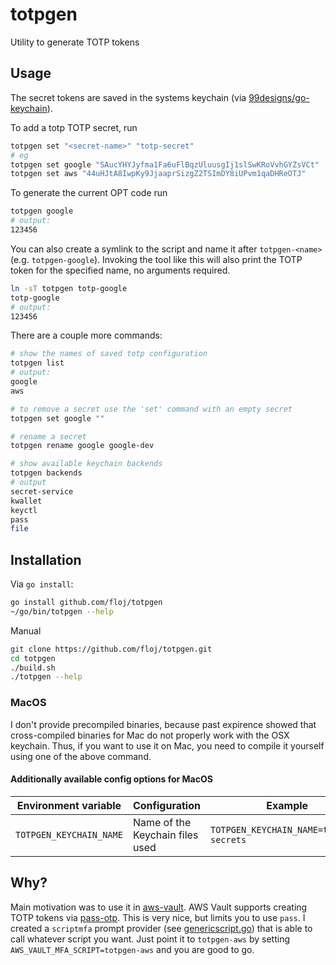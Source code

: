# totpgen
Utility to generate TOTP tokens

## Usage

The secret tokens are saved in the systems keychain (via [99designs/go-keychain](https://github.com/99designs/go-keychain)).

To add a totp TOTP secret, run
```sh
totpgen set "<secret-name>" "totp-secret"
# eg
totpgen set google "SAucYHYJyfma1Fa6uFlBqzUluusgIj1slSwKRoVvhGYZsVCt"
totpgen set aws "44uHJtA8IwpKy9JjaaprSizgZ2TSImDY8iUPvm1qaDHReOTJ"
```

To generate the current OPT code run
```sh
totpgen google
# output:
123456
```

You can also create a symlink to the script and name it after `totpgen-<name>` (e.g. `totpgen-google`).
Invoking the tool like this will also print the TOTP token for the specified name, no arguments required.

```sh
ln -sT totpgen totp-google
totp-google
# output:
123456
```

There are a couple more commands:
```sh
# show the names of saved totp configuration
totpgen list
# output:
google
aws

# to remove a secret use the 'set' command with an empty secret
totpgen set google ""

# rename a secret
totpgen rename google google-dev

# show available keychain backends
totpgen backends
# output
secret-service
kwallet
keyctl
pass
file
```

## Installation
Via `go install`:
```sh
go install github.com/floj/totpgen
~/go/bin/totpgen --help
```

Manual
```sh
git clone https://github.com/floj/totpgen.git
cd totpgen
./build.sh
./totpgen --help
```

### MacOS
I don't provide precompiled binaries, because past expirence showed that cross-compiled binaries for Mac do not properly work with the OSX keychain. Thus, if you want to use it on Mac, you need to compile it yourself using one of the above command.

#### Additionally available config options for MacOS

| Environment variable  | Configuration | Example |
|-----------------------|---------------|---------|
| `TOTPGEN_KEYCHAIN_NAME` | Name of the Keychain files used | `TOTPGEN_KEYCHAIN_NAME=totpgen-secrets` |


## Why?
Main motivation was to use it in [aws-vault](https://github.com/99designs/aws-vault). AWS Vault supports creating TOTP tokens via [pass-otp](https://github.com/tadfisher/pass-otp). This is very nice, but limits you to use `pass`. I created a `scriptmfa` prompt provider (see [genericscript.go](https://github.com/floj/aws-vault/blob/master/prompt/genericscript.go)) that is able to call whatever script you want. Just point it to `totpgen-aws` by setting `AWS_VAULT_MFA_SCRIPT=totpgen-aws` and you are good to go.

